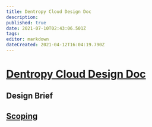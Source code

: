 ```yaml
---
title: Dentropy Cloud Design Doc
description: 
published: true
date: 2021-07-10T02:43:06.501Z
tags: 
editor: markdown
dateCreated: 2021-04-12T16:04:19.790Z
---
```


# [Dentropy Cloud Design Doc](https://deseng.ryerson.ca/dokuwiki/design:design_roadmap)

## Design Brief


## [Scoping](https://deseng.ryerson.ca/dokuwiki/design:scoping)

